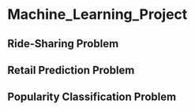 # Machine_Learning_Project

## Ride-Sharing Problem 

## Retail Prediction Problem

## Popularity Classification Problem
